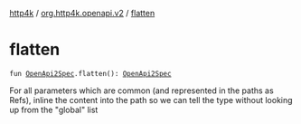 [http4k](../index.md) / [org.http4k.openapi.v2](index.md) / [flatten](./flatten.md)

# flatten

`fun `[`OpenApi2Spec`](-open-api2-spec/index.md)`.flatten(): `[`OpenApi2Spec`](-open-api2-spec/index.md)

For all parameters which are common (and represented in the paths as Refs), inline the content into the path so
we can tell the type without looking up from the "global" list

